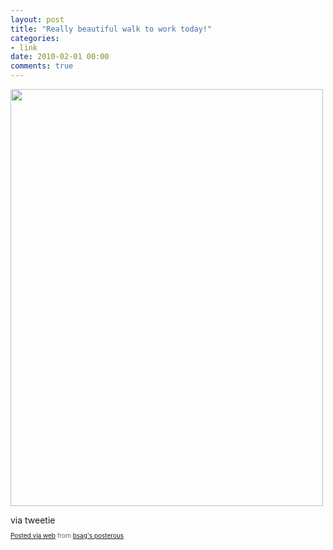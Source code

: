 ```yaml
---
layout: post
title: "Really beautiful walk to work today!"
categories:
- link
date: 2010-02-01 00:00
comments: true
---
```


<div class='posterous_autopost'><p><a href='http://posterous.com/getfile/files.posterous.com/bsag/zpyftdpElnbszlBavunkGvsDutmIweqclycgvBJdeIEAvfdeppJiztfwuyqn/image.jpg.scaled1000.jpg'><img src="http://posterous.com/getfile/files.posterous.com/bsag/zpyftdpElnbszlBavunkGvsDutmIweqclycgvBJdeIEAvfdeppJiztfwuyqn/image.jpg.scaled500.jpg" width="500" height="667"/></a> </p>  <div class="posterous_quote_citation">via tweetie</div>      <p style="font-size: 10px; color: #666;">  <a href="http://posterous.com">Posted via web</a> from <a href="http://bsag.posterous.com/really-beautiful-walk-to-work-today">bsag's posterous</a>  </p>  </div>


